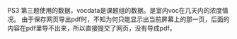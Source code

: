 PS3
第三题使用的数据，vocdata是课题组的数据。是室内voc在几天内的浓度情况。
由于保存网页导出pdf时，不知为何只能显示出当前屏幕上的那一页，后面的内容在pdf里导不出来，所以直接提交了网页，没有导成pdf。

